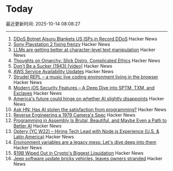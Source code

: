 # Today

最近更新时间: 2025-10-14 08:08:27

--- 
1. [DDoS Botnet Aisuru Blankets US ISPs in Record DDoS](https://krebsonsecurity.com/2025/10/ddos-botnet-aisuru-blankets-us-isps-in-record-ddos/) Hacker News
2. [Sony Playstation 2 fixing frenzy](https://retrohax.net/sony-playstation-2-fixing-frenzy/) Hacker News
3. [LLMs are getting better at character-level text manipulation](https://blog.burkert.me/posts/llm_evolution_character_manipulation/) Hacker News
4. [Thoughts on Omarchy: Slick Distro, Complicated Ethics](https://tedium.co/2025/10/13/omarchy-linux-distro-commentary/) Hacker News
5. [Don't Be a Sucker (1943) [video]](https://www.youtube.com/watch?v=vGAqYNFQdZ4) Hacker News
6. [AWS Service Availability Updates](https://aws.amazon.com/about-aws/whats-new/2025/10/aws-service-availability/) Hacker News
7. [Strudel REPL – a music live coding environment living in the browser](https://strudel.cc) Hacker News
8. [Modern iOS Security Features – A Deep Dive into SPTM, TXM, and Exclaves](https://arxiv.org/abs/2510.09272) Hacker News
9. [America's future could hinge on whether AI slightly disappoints](https://www.noahpinion.blog/p/americas-future-could-hinge-on-whether) Hacker News
10. [Ask HN: Has AI stolen the satisfaction from programming?](https://news.ycombinator.com/item?id=45572130) Hacker News
11. [Reverse Engineering a 1979 Camera's Spec](https://blog.mano.lol/posts/film/) Hacker News
12. [Programming in Assembly Is Brutal, Beautiful, and Maybe Even a Path to Better AI](https://www.wired.com/story/programming-assembly-artificial-intelligence/) Hacker News
13. [Optery (YC W22) – Hiring Tech Lead with Node.js Experience (U.S. & Latin America)](https://www.optery.com/careers/) Hacker News
14. [Environment variables are a legacy mess: Let's dive deep into them](https://allvpv.org/haotic-journey-through-envvars/) Hacker News
15. [$19B Wiped Out in Crypto's Biggest Liquidation](https://decrypt.co/344038/morning-minute-19b-wiped-out-in-cryptos-biggest-liquidation-ever) Hacker News
16. [Jeep software update bricks vehicles, leaves owners stranded](https://www.thestack.technology/jeep-software-update-bricks-vehicles-leaves-owners-stranded/) Hacker News

